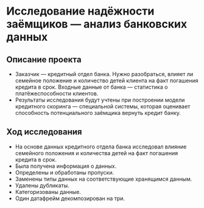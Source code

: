 # Исследование надёжности заёмщиков — анализ банковских данных
## Описание проекта
 - Заказчик — кредитный отдел банка. Нужно разобраться, влияет ли семейное положение и количество детей клиента на факт погашения кредита в срок. Входные данные от банка — статистика о 
платёжеспособности клиентов.
 - Результаты исследования будут учтены при построении модели кредитного скоринга — специальной системы, которая оценивает способность потенциального заёмщика вернуть кредит банку.

## Ход исследования
 - На основе данных кредитного отдела банка исследовал влияние семейного положения и количества детей на факт погашения кредита в срок. 
 - Была получена информация о данных. 
 - Определены и обработаны пропуски. 
 - Заменены типы данных на соответствующие хранящимся данным. 
 - Удалены дубликаты. 
 - Категоризованы данные. 
 - Один датафрейм декомпозирован на три.
